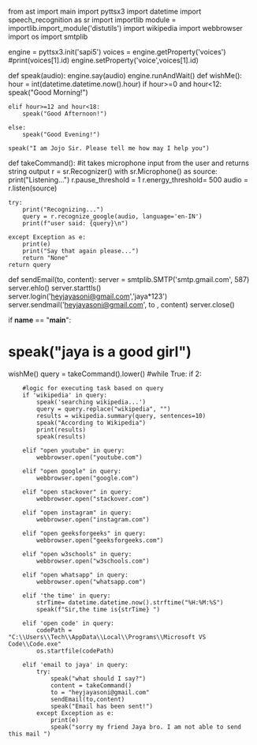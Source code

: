 from ast import main
import pyttsx3
import datetime
import speech_recognition as sr
import importlib
module = importlib.import_module('distutils')
import wikipedia
import webbrowser
import os
import  smtplib

engine = pyttsx3.init('sapi5')
voices = engine.getProperty('voices')
#print(voices[1].id)
engine.setProperty('voice',voices[1].id)

def speak(audio):
    engine.say(audio)
    engine.runAndWait()
def wishMe():
    hour = int(datetime.datetime.now().hour)
    if hour>=0 and hour<12:
        speak("Good Morning!")

    elif hour>=12 and hour<18:
        speak("Good Afternoon!")

    else:
        speak("Good Evening!")
    
    speak("I am Jojo Sir. Please tell me how may I help you")

def takeCommand():
    #it takes microphone input from the user and returns string output
    r = sr.Recognizer()
    with  sr.Microphone() as source:
        print("Listening...")
        r.pause_threshold = 1
        r.energy_threshold= 500
        audio = r.listen(source)
    
    try:
        print("Recognizing...")
        query = r.recognize_google(audio, language='en-IN')
        print(f"user said: {query}\n")

    except Exception as e:
        print(e)
        print("Say that again please...")
        return "None"
    return query
def sendEmail(to, content):
    server = smtplib.SMTP('smtp.gmail.com', 587)
    server.ehlo()
    server.starttls()
    server.login('heyjayasoni@gmail.com','jaya*123')
    server.sendmail('heyjayasoni@gmail.com', to , content)
    server.close()

if __name__ == "__main__":
   # speak("jaya is a good girl")
   wishMe()
   query = takeCommand().lower()
   #while True:
   if  2:
        
        #logic for executing task based on query
        if 'wikipedia' in query:
            speak('searching wikipedia...')
            query = query.replace("wikipedia", "")
            results = wikipedia.summary(query, sentences=10)
            speak("According to Wikipedia")
            print(results)
            speak(results)
        
        elif "open youtube" in query:
            webbrowser.open("youtube.com")

        elif "open google" in query:
            webbrowser.open("google.com")

        elif "open stackover" in query:
            webbrowser.open("stackover.com")

        elif "open instagram" in query:
            webbrowser.open("instagram.com")
        
        elif "open geeksforgeeks" in query:
            webbrowser.open("geeksforgeeks.com")

        elif "open w3schools" in query:
            webbrowser.open("w3schools.com")

        elif "open whatsapp" in query:
            webbrowser.open("whatsapp.com")

        elif 'the time' in query:
            strTime= datetime.datetime.now().strftime("%H:%M:%S")
            speak(f"Sir,the time is{strTime} ")

        elif 'open code' in query:
            codePath = "C:\\Users\\Tech\\AppData\\Local\\Programs\\Microsoft VS Code\\Code.exe"
            os.startfile(codePath)
        
        elif 'email to jaya' in query:
            try:
                speak("what should I say?")
                content = takeCommand()
                to = "heyjayasoni@gmail.com"
                sendEmail(to,content)
                speak("Email has been sent!")
            except Exception as e:
                print(e)
                speak("sorry my friend Jaya bro. I am not able to send this mail ")
